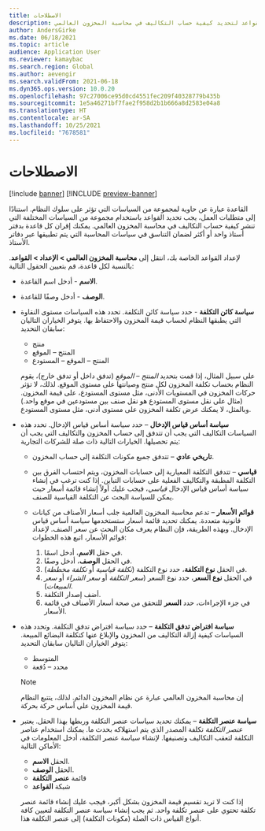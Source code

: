 ```yaml
---
title: الاصطلاحات
description: يصف هذا الموضوع كيفية إعداد القواعد لتحديد كيفية حساب التكاليف في محاسبة المخزون العالمي.
author: AndersGirke
ms.date: 06/18/2021
ms.topic: article
audience: Application User
ms.reviewer: kamaybac
ms.search.region: Global
ms.author: aevengir
ms.search.validFrom: 2021-06-18
ms.dyn365.ops.version: 10.0.20
ms.openlocfilehash: 97c27006ce95d0cd4551fec209f40328779b435b
ms.sourcegitcommit: 1e5a46271bf7fae2f958d2b1b666a8d2583e04a8
ms.translationtype: HT
ms.contentlocale: ar-SA
ms.lasthandoff: 10/25/2021
ms.locfileid: "7678581"
---
```

# <a name="conventions"></a>الاصطلاحات

[!include [banner](../includes/banner.md)]
[!INCLUDE [preview-banner](../includes/preview-banner.md)] <!--KFM: Until 4/30/2022 -->

القاعدة عبارة عن حاوية لمجموعة من السياسات التي تؤثر على سلوك النظام. استنادًا إلى متطلبات العمل، يجب تحديد القواعد باستخدام مجموعة من السياسات المختلفة التي تنشر كيفية حساب التكاليف في محاسبة المخزون العالمي. يمكنك إقران كل قاعدة بدفتر أستاذ واحد أو أكثر لضمان التناسق في سياسات المحاسبة التي يتم تطبيقها عبر دفاتر الأستاذ.

لإعداد القواعد الخاصة بك، انتقل إلى **محاسبة المخزون العالمي \> الإعداد \> القواعد**. بالنسبة لكل قاعدة، قم بتعيين الحقول التالية:

- **الاسم** - أدخل اسم القاعدة.
- **الوصف** - أدخل وصفًا للقاعدة.
- **سياسة كائن التكلفة** - حدد سياسة كائن التكلفة. تحدد هذه السياسات مستوى النقاوة التي يطبقها النظام لحساب قيمة المخزون والاحتفاظ بها. يتوفر الخياران التاليان سابقان التحديد:

    - منتج
    - المنتج – الموقع
    - المنتج – الموقع – المستودع

    على سبيل المثال، إذا قمت بتحديد *المنتج – الموقع* (تدفق داخل أو تدفق خارج)، يقوم النظام بحساب تكلفة المخزون لكل منتج وصيانتها على مستوى الموقع. لذلك، لا تؤثر حركات المخزون في المستويات الأدنى، مثل مستوى المستودع، على قيمة المخزون. (مثال على نقل مستوى المستودع هو نقل صنف بين مستودعين في موقع واحد.) وبالمثل، لا يمكنك عرض تكلفة المخزون على مستوى أدنى، مثل مستوى المستودع.

- **سياسة أساس قياس الإدخال** – حدد سياسة أساس قياس الإدخال. تحدد هذه السياسات التكاليف التي يجب أن تتدفق إلى حساب المخزون والتكاليف التي يجب أن يتم تحصيلها. الخيارات التالية ذات صلة للشركات التجارية:

    - **تاريخي عادي** – تتدفق جميع مكونات التكلفة إلى حساب المخزون.
    - **قياسي** – تتدفق التكلفة المعيارية إلى حسابات المخزون، ويتم احتساب الفرق بين التكلفة المطبقة والتكاليف الفعلية على حسابات التباين. إذا كنت ترغب في إنشاء سياسة أساس قياس الإدخال *قياسي*، فيجب عليك أولاً إنشاء قائمة أسعار حيث يمكن للسياسة البحث عن التكلفة القياسية للصنف.
    - **قوائم الأسعار** – تدعم محاسبة المخزون العالمية جلب أسعار الأصناف من كيانات قانونية متعددة. يمكنك تحديد قائمة أسعار ستستخدمها سياسة أساس قياس الإدخال. وبهذه الطريقة، فإن النظام يعرف مكان البحث عن سعر الصنف. لإعداد قوائم الأسعار‬، اتبع هذه الخطوات:

        1. في حقل **الاسم**، أدخل اسمًا.
        1. في الحقل **الوصف**، أدخل وصفًا.
        1. في الحقل **نوع التكلفة**، حدد نوع التكلفة (*تكلفة قياسية* أو *تكلفة مخططة*).
        1. في الحقل **نوع السعر**، حدد نوع السعر (*سعر التكلفة* أو *سعر الشراء* أو *سعر المبيعات*).
        1. أضف إصدار التكلفة.
        1. في جزء الإجراءات، حدد **السعر** للتحقق من صحة أسعار الأصناف في قائمة الأسعار.

- **سياسة افتراض تدفق التكلفة** – حدد سياسة افتراض تدفق التكلفة. وتحدد هذه السياسات كيفية إزالة التكاليف من المخزون والإبلاغ عنها كتكلفة البضائع المبيعة. يتوفر الخياران التاليان سابقان التحديد:

    - المتوسط
    - محدد – دُفعة

    > [!NOTE]
    > إن محاسبة المخزون العالمي عبارة عن نظام المخزون الدائم. لذلك، يتتبع النظام قيمة المخزون على أساس حركة بحركة.

- **سياسة عنصر التكلفة** – يمكنك تحديد سياسات عنصر التكلفة وربطها بهذا الحقل. يعتبر *عنصر التكلفة* تكلفة المصدر الذي يتم استهلاكه بحدث ما. يمكنك استخدام عناصر التكلفة لتعقب التكاليف وتصنيفها. لإنشاء سياسة عنصر التكلفة، أدخل المعلومات في الأماكن التالية:

    - الحقل **الاسم**.
    - الحقل **الوصف**.
    - قائمة **عنصر التكلفة**
    - شبكة **القواعد**

    إذا كنت لا تريد تقسيم قيمة المخزون بشكل أكبر، فيجب عليك إنشاء قائمة عنصر تكلفة تحتوي على عنصر تكلفة واحد. ثم يجب إنشاء سياسة عنصر التكلفة لتعيين كافة أنواع القياس ذات الصلة (مكونات التكلفة) إلى عنصر التكلفة هذا.
